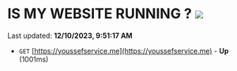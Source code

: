 # IS MY WEBSITE RUNNING ? [![](https://img.shields.io/static/v1?label=Sponsor&message=%E2%9D%A4&logo=GitHub&color=%23fe8e86)](https://github.com/sponsors/<username>)

Last updated: **12/10/2023, 9:51:17 AM**

- `GET` [https://youssefservice.me](https://youssefservice.me) - **Up** (1001ms)
